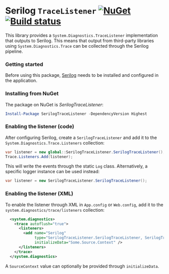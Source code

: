 # Serilog `TraceListener` [![NuGet](https://img.shields.io/nuget/v/SerilogTraceListener.svg?maxAge=2592000)](https://nuget.org/packages/SerilogTraceListener) [![Build status](https://img.shields.io/appveyor/ci/vossad01/serilogtracelistener/master.svg)](https://ci.appveyor.com/project/vossad01/serilogtracelistener/branch/master)

This library provides a `System.Diagnostics.TraceListener` implementation that outputs to Serilog. This means that output from third-party libraries using `System.Diagnostics.Trace` can be collected through the Serilog pipeline.

### Getting started

Before using this package, [Serilog](http://serilog.net) needs to be installed and configured in the application.

### Installing from NuGet

The package on NuGet is _SerilogTraceListener_:

```powershell
Install-Package SerilogTraceListener -DependencyVersion Highest
```

### Enabling the listener (code)

After configuring Serilog, create a `SerilogTraceListener` and add it to the `System.Diagnostics.Trace.Listeners` collection:

```csharp
var listener = new global::SerilogTraceListener.SerilogTraceListener();
Trace.Listeners.Add(listener);
```

This will write the events through the static `Log` class. Alternatively, a specific logger instance can be used instead:

```csharp
var listener = new SerilogTraceListener.SerilogTraceListener();
```

### Enabling the listener (XML)

To enable the listener through XML in `App.config` or `Web.config`, add it to the `system.diagnostics/trace/listeners` collection:

```xml
  <system.diagnostics>
    <trace autoflush="true">
      <listeners>
        <add name="Serilog"
             type="SerilogTraceListener.SerilogTraceListener, SerilogTraceListener"
             initializeData="Some.Source.Context" />
      </listeners>
    </trace>
  </system.diagnostics>
```

A `SourceContext` value can optionally be provided through `initializeData`.
